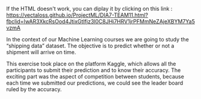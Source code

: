 If the HTML doesn't work, you can diplay it by clicking on this link : https://vectaloss.github.io/ProjectML/DIA7-TEAM11.html?fbclid=IwAR3XkcRsOod4JtixGtIfjz3l0C8JHj7HRV1jrPFMmNeZAjeXBYM7Ya5vzmA

In the context of our Machine Learning courses we are going to study the “shipping data” dataset. The objective is to predict whether or not a shipment will arrive on time.

This exercise took place on the platform Kaggle, which allows all the participants to submit their prediction and to know their accuracy. The exciting part was the aspect of competition between students, because each time we submitted our predictions, we could see the leader board ruled by the accuracy.
